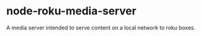 node-roku-media-server
======================

A media server intended to serve content on a local network to roku boxes.